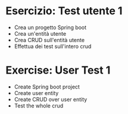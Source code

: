# Esercizio: Test utente 1
* Crea un progetto Spring boot
* Crea un'entità utente
* Crea CRUD sull'entità utente
* Effettua dei test sull'intero crud

# Exercise: User Test 1
* Create Spring boot project
* Create user entity
* Create CRUD over user entity
* Test the whole crud